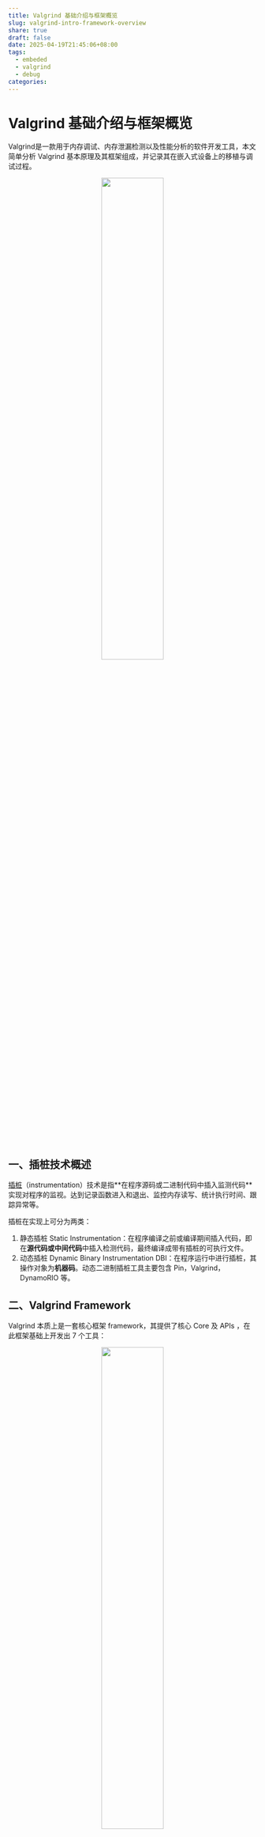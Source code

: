 ```yaml
---
title: Valgrind 基础介绍与框架概览
slug: valgrind-intro-framework-overview
share: true
draft: false
date: 2025-04-19T21:45:06+08:00
tags:
  - embeded
  - valgrind
  - debug
categories:
---
```



# Valgrind 基础介绍与框架概览

Valgrind是一款用于内存调试、内存泄漏检测以及性能分析的软件开发工具，本文简单分析 Valgrind 基本原理及其框架组成，并记录其在嵌入式设备上的移植与调试过程。

<center>
<img src="https://img.jaxwang.top/2025/05/ca0ba156ff8f0203ba14b1e713ea4318.png" width="50%" height="50%">
</center>

## 一、插桩技术概述

   [插桩](https://en.wikipedia.org/wiki/Instrumentation_(computer_programming))（instrumentation）技术是指**在程序源码或二进制代码中插入监测代码**实现对程序的监视。达到记录函数进入和退出、监控内存读写、统计执行时间、跟踪异常等。

插桩在实现上可分为两类：
1. 静态插桩 Static Instrumentation：在程序编译之前或编译期间插入代码，即在**源代码或中间代码**中插入检测代码，最终编译成带有插桩的可执行文件。
2. 动态插桩 Dynamic Binary Instrumentation DBI：在程序运行中进行插桩，其操作对象为**机器码**。动态二进制插桩工具主要包含 Pin，Valgrind，DynamoRIO 等。

## 二、Valgrind Framework

Valgrind 本质上是一套核心框架 framework，其提供了核心 Core 及 APIs ，在此框架基础上开发出 7 个工具：

<center>
<img src="https://img.jaxwang.top/2025/05/50281872ddcb9927d56a85162f9c62f2.png" width="50%" height="50%">
</center>


|   工具  | 描述    |
| --- | --- |
|Memcheck |内存错误检测，用于检测内存泄漏、越界访问、使用未初始化内存等内存相关错误|
|Helgrind |线程错误检测，检测数据竞争（race conditions）和死锁|
| DRD| 线程错误检测，使用与 Helgrind 不同技术|
|Cachegrind |缓存和分支预测分析|
| Callgrind |基于 Cachegrind，但额外生成调用图，分析函数调用及其性能影响|
|Massif|堆内存使用分析工具，帮助找出内存使用高峰及其来源|
|DHAT |分析堆内存分配和释放的详细情况|

## 三、嵌入式平台调试 memory leak

1. 指定 `toolchains`

```
export GCC_PATH=/your_path_for_linaro/bin
export CC=${GCC_PATH}/aarch64-linux-gnu-gcc
export LD=${GCC_PATH}/aarch64-linux-gnu-ld
export AR=${GCC_PATH}/aarch64-linux-gnu-ar
```

2. 编译配置

```
cd valgrind
./autogen.sh
./configure --prefix=`pwd`/Inst --host=aarch64-unknown-linux --enable-only64bit
```

3. 编译安装

```
make -j4 install
```

4. 准备带有debug info 的 libc

valgrind 需要使用带调试信息的 `libc`，否则会报 `cannot be set up` 错误，在 `libc` 可以在交叉编译工具链中找到。

```
$ find . -name "*ld*.so"
./aarch64-linux-gnu/libc/lib/ld-2.25.so
$ file ./aarch64-linux-gnu/libc/lib/ld-
ld-2.25.so             ld-linux-aarch64.so.1
$ file ./aarch64-linux-gnu/libc/lib/ld-2.25.so
./aarch64-linux-gnu/libc/lib/ld-2.25.so: ELF 64-bit LSB shared object, ARM aarch64, version 1 (SYSV), dynamically linked, BuildID[sha1]=73b23c16ff9fe3eab046636cd9dd6db9d3309f27, with debug_info, not stripped
```

5. 开始检测

将编译产生的工具目录和 `libc` 放入板子，启动 valgrind.

```
export VALGRIND_LIB=/libexec/valgrind && valgrind --tool=memcheck --leak-check=full /tmp/ld-2.28.so program
```

如果调试的 daemon 程序，可以在运行一段时间后通过 `SIGTERM` 信号终止 `valgrind` 获取结果。


## References

valgrind.org https://valgrind.org/

https://www.cnblogs.com/yucloud/p/armbuild_valgrind3.html

https://valgrind.org/downloads/repository.html

论文 模糊测试中的静态插桩技术 https://crad.ict.ac.cn/cn/article/pdf/preview/10.7544/issn1000-1239.202220883.pdf

论文 Valgrind: A Framework for Heavyweight Dynamic Binary Instrumentation https://valgrind.org/docs/valgrind2007.pdf

https://zhuanlan.zhihu.com/p/382100526

https://robotchaox.github.io/linux-tool/valgrind%E5%86%85%E5%AD%98%E6%A3%80%E6%B5%8B.html

https://www.semanticscholar.org/paper/Runtime-Overhead-Reduction-in-Automated-Parallel-Hoshi-Ootsu/3035e38a830e14daf02d55c13037f101e55b0246